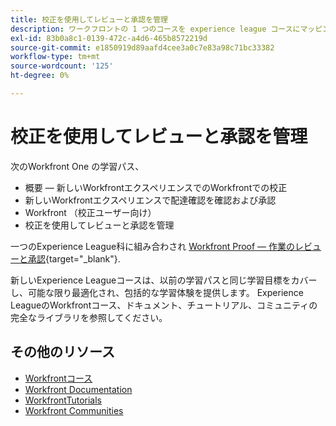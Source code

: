 ```yaml
---
title: 校正を使用してレビューと承認を管理
description: ワークフロントの 1 つのコースを experience league コースにマッピング
exl-id: 83b0a8c1-0139-472c-a4d6-465b8572219d
source-git-commit: e1850919d89aafd4cee3a0c7e83a98c71bc33382
workflow-type: tm+mt
source-wordcount: '125'
ht-degree: 0%

---
```


# 校正を使用してレビューと承認を管理

次のWorkfront One の学習パス、

* 概要 — 新しいWorkfrontエクスペリエンスでのWorkfrontでの校正
* 新しいWorkfrontエクスペリエンスで配達確認を確認および承認
* Workfront （校正ユーザー向け）
* 校正を使用してレビューと承認を管理

一つのExperience League科に組み合わされ [Workfront Proof — 作業のレビューと承認](https://experienceleague.adobe.com/?recommended=Workfront-L-1-2022.1.proof){target="_blank"}.

新しいExperience Leagueコースは、以前の学習パスと同じ学習目標をカバーし、可能な限り最適化され、包括的な学習体験を提供します。  Experience LeagueのWorkfrontコース、ドキュメント、チュートリアル、コミュニティの完全なライブラリを参照してください。

## その他のリソース

* [Workfrontコース](https://experienceleague.adobe.com/?lang=en&amp;Solution=Workfront#courses)
* [Workfront Documentation](https://experienceleague.adobe.com/docs/workfront.html)
* [WorkfrontTutorials](https://experienceleague.adobe.com/docs/workfront-learn/tutorials-workfront/home.html)
* [Workfront Communities](https://experienceleaguecommunities.adobe.com/t5/workfront/ct-p/workfront)
